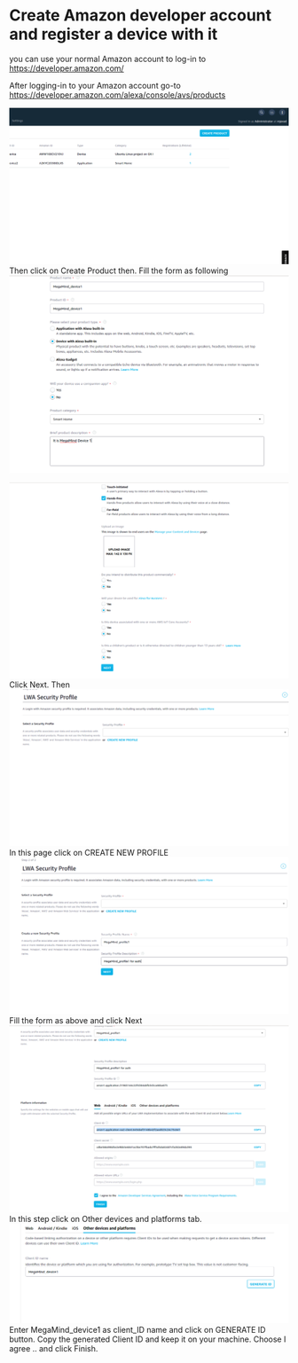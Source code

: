 # Create Amazon developer account and register a device with it

you can use your normal Amazon account to log-in to https://developer.amazon.com/ 

After logging-in to your Amazon account go-to https://developer.amazon.com/alexa/console/avs/products


![Pic1](./Pics/Alexa1.png)
Then click on Create Product then. Fill the form as following
![Pic2](./Pics/Alexa2.png)

![Pic3](./Pics/Alexa3.png)Click Next.
Then
![Pic4](./Pics/Alexa4.png)In this page click on CREATE NEW PROFILE
![Pic5](./Pics/Alexa5.png)Fill the form as above and click Next
![Pic6](./Pics/Alexa6.png)
In this step click on Other devices and platforms tab.
![Pic7](./Pics/Alexa7.png)
Enter MegaMind_device1 as client_ID name and click on GENERATE ID button.
Copy the generated Client ID and keep it on your machine.
Choose I agree .. and click Finish. 

